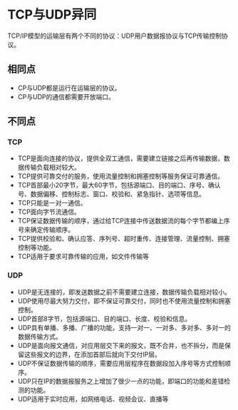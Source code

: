 # TCP与UDP异同
TCP/IP模型的运输层有两个不同的协议：UDP用户数据报协议与TCP传输控制协议。

## 相同点
- CP与UDP都是运行在运输层的协议。
- CP与UDP的通信都需要开放端口。
## 不同点
### TCP
- TCP是面向连接的协议，提供全双工通信，需要建立链接之后再传输数据，数据传输负载相对较大。
- TCP提供可靠交付的服务，使用流量控制和拥塞控制等服务保证可靠通信。
- TCP首部最小20字节，最大60字节，包括源端口、目的端口、序号、确认号、数据偏移、控制标志、窗口、校验和、紧急指针、选项等信息。
- TCP只能是一对一通信。
- TCP面向字节流通信。
- TCP保证数据传输的顺序，通过给TCP连接中传送数据流的每个字节都编上序号来确定传输顺序。
- TCP提供校验和、确认应答、序列号、超时重传、连接管理、流量控制、拥塞控制等功能。
- TCP适用于要求可靠传输的应用，如文件传输等
### UDP
- UDP是无连接的，即发送数据之前不需要建立连接，数据传输负载相对较小。
- UDP使用尽最大努力交付，即不保证可靠交付，同时也不使用流量控制和拥塞控制。
- UDP首部8字节，包括源端口、目的端口、长度、校验和信息。
- UDP具有单播、多播、广播的功能，支持一对一、一对多、多对多、多对一的数据传输方式。
- UDP是面向报文通信，对应用层交下来的报文，既不合并，也不拆分，而是保留这些报文的边界，在添加首部后就向下交付IP层。
- UDP不保证数据传输的顺序，需要应用层程序在数据段加入序号等方式控制顺序。
- UDP只在IP的数据报服务之上增加了很少一点的功能，即端口的功能和差错检测的功能。
- UDP适用于实时应用，如网络电话、视频会议、直播等